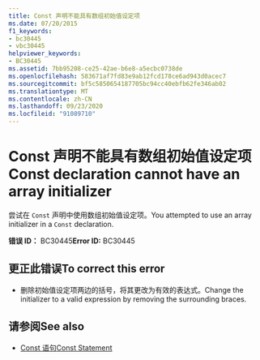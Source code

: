 ```yaml
---
title: Const 声明不能具有数组初始值设定项
ms.date: 07/20/2015
f1_keywords:
- bc30445
- vbc30445
helpviewer_keywords:
- BC30445
ms.assetid: 7bb95208-ce25-42ae-b6e8-a5ecbc0738de
ms.openlocfilehash: 583671af7fd83e9ab12fcd178ce6ad943d0acec7
ms.sourcegitcommit: bf5c5850654187705bc94cc40ebfb62fe346ab02
ms.translationtype: MT
ms.contentlocale: zh-CN
ms.lasthandoff: 09/23/2020
ms.locfileid: "91089710"
---
```

# <a name="const-declaration-cannot-have-an-array-initializer"></a><span data-ttu-id="1e2be-102">Const 声明不能具有数组初始值设定项</span><span class="sxs-lookup"><span data-stu-id="1e2be-102">Const declaration cannot have an array initializer</span></span>

<span data-ttu-id="1e2be-103">尝试在 `Const` 声明中使用数组初始值设定项。</span><span class="sxs-lookup"><span data-stu-id="1e2be-103">You attempted to use an array initializer in a `Const` declaration.</span></span>  
  
 <span data-ttu-id="1e2be-104">**错误 ID：** BC30445</span><span class="sxs-lookup"><span data-stu-id="1e2be-104">**Error ID:** BC30445</span></span>  
  
## <a name="to-correct-this-error"></a><span data-ttu-id="1e2be-105">更正此错误</span><span class="sxs-lookup"><span data-stu-id="1e2be-105">To correct this error</span></span>  
  
- <span data-ttu-id="1e2be-106">删除初始值设定项两边的括号，将其更改为有效的表达式。</span><span class="sxs-lookup"><span data-stu-id="1e2be-106">Change the initializer to a valid expression by removing the surrounding braces.</span></span>  
  
## <a name="see-also"></a><span data-ttu-id="1e2be-107">请参阅</span><span class="sxs-lookup"><span data-stu-id="1e2be-107">See also</span></span>

- [<span data-ttu-id="1e2be-108">Const 语句</span><span class="sxs-lookup"><span data-stu-id="1e2be-108">Const Statement</span></span>](../language-reference/statements/const-statement.md)
